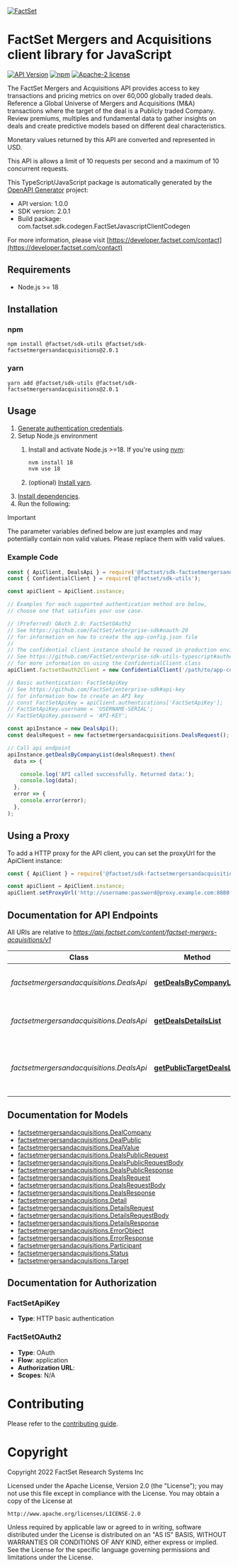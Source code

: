 [![FactSet](https://raw.githubusercontent.com/factset/enterprise-sdk/main/docs/images/factset-logo.svg)](https://www.factset.com)

# FactSet Mergers and Acquisitions client library for JavaScript

[![API Version](https://img.shields.io/badge/api-v1.0.0-blue)](https://developer.factset.com/api-catalog/factset-mergers-acquisitions-api)
[![npm](https://img.shields.io/badge/npm-v2.0.1-orange)](https://www.npmjs.com/package/@factset/sdk-factsetmergersandacquisitions/v/2.0.1)
[![Apache-2 license](https://img.shields.io/badge/license-Apache2-brightgreen.svg)](https://www.apache.org/licenses/LICENSE-2.0)

The FactSet Mergers and Acquisitions API provides access to key transactions and pricing metrics on over 60,000 globally traded deals. Reference a Global Universe of Mergers and Acquisitions (M&A) transactions where the target of the deal is a Publicly traded Company. Review premiums, multiples and fundamental data to gather insights on deals and create predictive models based on different deal characteristics.

  Monetary values returned by this API are converted and represented in USD.

  This API is allows a limit of 10 requests per second and a maximum of 10 concurrent requests.


This TypeScript/JavaScript package is automatically generated by the [OpenAPI Generator](https://openapi-generator.tech) project:

- API version: 1.0.0
- SDK version: 2.0.1
- Build package: com.factset.sdk.codegen.FactSetJavascriptClientCodegen

For more information, please visit [https://developer.factset.com/contact](https://developer.factset.com/contact)

## Requirements

* Node.js >= 18

## Installation

### npm

```shell
npm install @factset/sdk-utils @factset/sdk-factsetmergersandacquisitions@2.0.1
```

### yarn

```shell
yarn add @factset/sdk-utils @factset/sdk-factsetmergersandacquisitions@2.0.1
```

## Usage

1. [Generate authentication credentials](../../../../README.md#authentication).
2. Setup Node.js environment
   1. Install and activate Node.js >=18. If you're using [nvm](https://github.com/nvm-sh/nvm):

      ```sh
      nvm install 18
      nvm use 18
      ```

   2. (optional) [Install yarn](https://yarnpkg.com/getting-started/install).
3. [Install dependencies](#installation).
4. Run the following:

> [!IMPORTANT]
> The parameter variables defined below are just examples and may potentially contain non valid values. Please replace them with valid values.

### Example Code


```javascript
const { ApiClient, DealsApi } = require('@factset/sdk-factsetmergersandacquisitions');
const { ConfidentialClient } = require('@factset/sdk-utils');

const apiClient = ApiClient.instance;

// Examples for each supported authentication method are below,
// choose one that satisfies your use case.

// (Preferred) OAuth 2.0: FactSetOAuth2
// See https://github.com/FactSet/enterprise-sdk#oauth-20
// for information on how to create the app-config.json file
//
// The confidential client instance should be reused in production environments.
// See https://github.com/FactSet/enterprise-sdk-utils-typescript#authentication
// for more information on using the ConfidentialClient class
apiClient.factsetOauth2Client = new ConfidentialClient('/path/to/app-config.json');

// Basic authentication: FactSetApiKey
// See https://github.com/FactSet/enterprise-sdk#api-key
// for information how to create an API key
// const FactSetApiKey = apiClient.authentications['FactSetApiKey'];
// FactSetApiKey.username = 'USERNAME-SERIAL';
// FactSetApiKey.password = 'API-KEY';

const apiInstance = new DealsApi();
const dealsRequest = new factsetmergersandacquisitions.DealsRequest(); // DealsRequest | Request object for `Deals`.

// Call api endpoint
apiInstance.getDealsByCompanyList(dealsRequest).then(
  data => {

    console.log('API called successfully. Returned data:');
    console.log(data);
  },
  error => {
    console.error(error);
  },
);

```


## Using a Proxy

To add a HTTP proxy for the API client, you can set the proxyUrl for the ApiClient instance:

```javascript
const { ApiClient } = require('@factset/sdk-factsetmergersandacquisitions');

const apiClient = ApiClient.instance;
apiClient.setProxyUrl('http://username:password@proxy.example.com:8080');
```

## Documentation for API Endpoints

All URIs are relative to *https://api.factset.com/content/factset-mergers-acquisitions/v1*

Class | Method | HTTP request | Description
------------ | ------------- | ------------- | -------------
*factsetmergersandacquisitions.DealsApi* | [**getDealsByCompanyList**](docs/DealsApi.md#getDealsByCompanyList) | **POST** /deals/by-company | Returns details for a list of companies.
*factsetmergersandacquisitions.DealsApi* | [**getDealsDetailsList**](docs/DealsApi.md#getDealsDetailsList) | **POST** /deals/details | Returns details for specified deals.
*factsetmergersandacquisitions.DealsApi* | [**getPublicTargetDealsList**](docs/DealsApi.md#getPublicTargetDealsList) | **POST** /deals/public-targets | Returns a list of deals in which the target is a public company.


## Documentation for Models

 - [factsetmergersandacquisitions.DealCompany](docs/DealCompany.md)
 - [factsetmergersandacquisitions.DealPublic](docs/DealPublic.md)
 - [factsetmergersandacquisitions.DealValue](docs/DealValue.md)
 - [factsetmergersandacquisitions.DealsPublicRequest](docs/DealsPublicRequest.md)
 - [factsetmergersandacquisitions.DealsPublicRequestBody](docs/DealsPublicRequestBody.md)
 - [factsetmergersandacquisitions.DealsPublicResponse](docs/DealsPublicResponse.md)
 - [factsetmergersandacquisitions.DealsRequest](docs/DealsRequest.md)
 - [factsetmergersandacquisitions.DealsRequestBody](docs/DealsRequestBody.md)
 - [factsetmergersandacquisitions.DealsResponse](docs/DealsResponse.md)
 - [factsetmergersandacquisitions.Detail](docs/Detail.md)
 - [factsetmergersandacquisitions.DetailsRequest](docs/DetailsRequest.md)
 - [factsetmergersandacquisitions.DetailsRequestBody](docs/DetailsRequestBody.md)
 - [factsetmergersandacquisitions.DetailsResponse](docs/DetailsResponse.md)
 - [factsetmergersandacquisitions.ErrorObject](docs/ErrorObject.md)
 - [factsetmergersandacquisitions.ErrorResponse](docs/ErrorResponse.md)
 - [factsetmergersandacquisitions.Participant](docs/Participant.md)
 - [factsetmergersandacquisitions.Status](docs/Status.md)
 - [factsetmergersandacquisitions.Target](docs/Target.md)


## Documentation for Authorization



### FactSetApiKey

- **Type**: HTTP basic authentication



### FactSetOAuth2


- **Type**: OAuth
- **Flow**: application
- **Authorization URL**: 
- **Scopes**: N/A


# Contributing

Please refer to the [contributing guide](../../../../CONTRIBUTING.md).

# Copyright

Copyright 2022 FactSet Research Systems Inc

Licensed under the Apache License, Version 2.0 (the "License");
you may not use this file except in compliance with the License.
You may obtain a copy of the License at

    http://www.apache.org/licenses/LICENSE-2.0

Unless required by applicable law or agreed to in writing, software
distributed under the License is distributed on an "AS IS" BASIS,
WITHOUT WARRANTIES OR CONDITIONS OF ANY KIND, either express or implied.
See the License for the specific language governing permissions and
limitations under the License.

